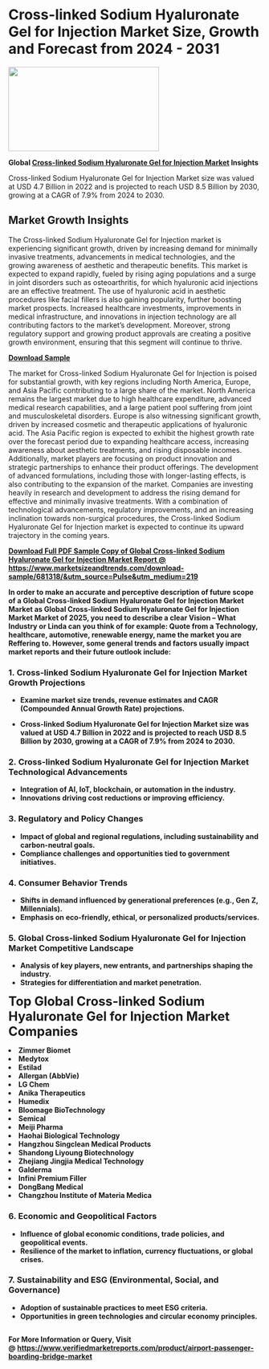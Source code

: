 <H1>Cross-linked Sodium Hyaluronate Gel for Injection Market Size, Growth and Forecast from 2024 - 2031</H1><img class="aligncenter size-medium wp-image-584254" src="https://thirdeyenews.in/wp-content/uploads/2024/09/Global-Market-Research-300x168.jpeg" alt="" width="300" height="168" /><p><strong>Global&nbsp;<a href="https://www.marketsizeandtrends.com/download-sample/681318/&amp;utm_source=Pulse&amp;utm_medium=219">Cross-linked Sodium Hyaluronate Gel for Injection Market</a> Insights</strong></p><p>Cross-linked Sodium Hyaluronate Gel for Injection Market size was valued at USD 4.7 Billion in 2022 and is projected to reach USD 8.5 Billion by 2030, growing at a CAGR of 7.9% from 2024 to 2030.</p><p><h2>Market Growth Insights</h2> <p>The Cross-linked Sodium Hyaluronate Gel for Injection market is experiencing significant growth, driven by increasing demand for minimally invasive treatments, advancements in medical technologies, and the growing awareness of aesthetic and therapeutic benefits. This market is expected to expand rapidly, fueled by rising aging populations and a surge in joint disorders such as osteoarthritis, for which hyaluronic acid injections are an effective treatment. The use of hyaluronic acid in aesthetic procedures like facial fillers is also gaining popularity, further boosting market prospects. Increased healthcare investments, improvements in medical infrastructure, and innovations in injection technology are all contributing factors to the market’s development. Moreover, strong regulatory support and growing product approvals are creating a positive growth environment, ensuring that this segment will continue to thrive.</p> <p><strong><a href="#">Download Sample</a></strong></p> <p>The market for Cross-linked Sodium Hyaluronate Gel for Injection is poised for substantial growth, with key regions including North America, Europe, and Asia Pacific contributing to a large share of the market. North America remains the largest market due to high healthcare expenditure, advanced medical research capabilities, and a large patient pool suffering from joint and musculoskeletal disorders. Europe is also witnessing significant growth, driven by increased cosmetic and therapeutic applications of hyaluronic acid. The Asia Pacific region is expected to exhibit the highest growth rate over the forecast period due to expanding healthcare access, increasing awareness about aesthetic treatments, and rising disposable incomes. Additionally, market players are focusing on product innovation and strategic partnerships to enhance their product offerings. The development of advanced formulations, including those with longer-lasting effects, is also contributing to the expansion of the market. Companies are investing heavily in research and development to address the rising demand for effective and minimally invasive treatments. With a combination of technological advancements, regulatory improvements, and an increasing inclination towards non-surgical procedures, the Cross-linked Sodium Hyaluronate Gel for Injection market is expected to continue its upward trajectory in the coming years.</p> <p><strong><a href="#"></p><p><span class=""><strong>Download Full PDF Sample Copy of Global Cross-linked Sodium Hyaluronate Gel for Injection Market Report</strong> @ <a href="https://www.marketsizeandtrends.com/download-sample/681318/&amp;utm_source=Pulse&amp;utm_medium=219" target="_blank">https://www.marketsizeandtrends.com/download-sample/681318/&amp;utm_source=Pulse&amp;utm_medium=219</a></span></p><p>In order to make an accurate and perceptive description of future scope of a Global&nbsp;Cross-linked Sodium Hyaluronate Gel for Injection Market Market as Global&nbsp;Cross-linked Sodium Hyaluronate Gel for Injection Market Market of 2025, you need to describe a clear Vision &ndash; What Industry or Linda can you think of for example: Quote from a Technology, healthcare, automotive, renewable energy, name the market you are Reffering to. However, some general trends and factors usually impact market reports and their future outlook include:</p><h3>1.&nbsp;<strong>Cross-linked Sodium Hyaluronate Gel for Injection Market Growth Projections</strong></h3><ul><li>Examine market size trends, revenue estimates and CAGR (Compounded Annual Growth Rate) projections.</li><li><p>Cross-linked Sodium Hyaluronate Gel for Injection Market size was valued at USD 4.7 Billion in 2022 and is projected to reach USD 8.5 Billion by 2030, growing at a CAGR of 7.9% from 2024 to 2030.</p></li></ul><h3>2.&nbsp;<strong>Cross-linked Sodium Hyaluronate Gel for Injection Market Technological Advancements</strong></h3><ul><li>Integration of AI, IoT, blockchain, or automation in the industry.</li><li>Innovations driving cost reductions or improving efficiency.</li></ul><h3>3.&nbsp;<strong>Regulatory and Policy Changes</strong></h3><ul><li>Impact of global and regional regulations, including sustainability and carbon-neutral goals.</li><li>Compliance challenges and opportunities tied to government initiatives.</li></ul><h3>4.&nbsp;<strong>Consumer Behavior Trends</strong></h3><ul><li>Shifts in demand influenced by generational preferences (e.g., Gen Z, Millennials).</li><li>Emphasis on eco-friendly, ethical, or personalized products/services.</li></ul><h3>5.&nbsp;<strong>Global Cross-linked Sodium Hyaluronate Gel for Injection Market Competitive Landscape</strong></h3><ul><li>Analysis of key players, new entrants, and partnerships shaping the industry.</li><li>Strategies for differentiation and market penetration.</li></ul><p data-pm-slice="1 1 []"><span style="color: inherit; font-family: inherit; font-size: 25px;">Top Global Cross-linked Sodium Hyaluronate Gel for Injection Market Companies</span></p><div class="" data-test-id=""><p><li>Zimmer Biomet</li><li> Medytox</li><li> Estilad</li><li> Allergan (AbbVie)</li><li> LG Chem</li><li> Anika Therapeutics</li><li> Humedix</li><li> Bloomage BioTechnology</li><li> Semical</li><li> Meiji Pharma</li><li> Haohai Biological Technology</li><li> Hangzhou Singclean Medical Products</li><li> Shandong Liyoung Biotechnology</li><li> Zhejiang Jingjia Medical Technology</li><li> Galderma</li><li> Infini Premium Filler</li><li> DongBang Medical</li><li> Changzhou Institute of Materia Medica</li></p></div><h3>6.&nbsp;<strong>Economic and Geopolitical Factors</strong></h3><ul><li>Influence of global economic conditions, trade policies, and geopolitical events.</li><li>Resilience of the market to inflation, currency fluctuations, or global crises.</li></ul><h3>7.&nbsp;<strong>Sustainability and ESG (Environmental, Social, and Governance)</strong></h3><ul><li>Adoption of sustainable practices to meet ESG criteria.</li><li>Opportunities in green technologies and circular economy principles.</li></ul><h2><strong style="font-size: 14px;">For More Information or Query, Visit @&nbsp;</strong><a style="background-color: #ffffff; font-size: 14px;" href="https://www.marketsizeandtrends.com/report/cross-linked-sodium-hyaluronate-gel-for-injection-market/" target="_blank">https://www.verifiedmarketreports.com/product/airport-passenger-boarding-bridge-market</a></h2>
